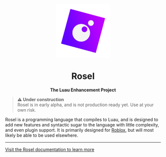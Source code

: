 <p align="center">
    <a href="">
      <img
        alt="ROSEL"
        width="175"
        src="./res/img/rosel-no-text.svg?sanitize=true"
      />
    </a>
</p>

<h1 align="center">Rosel</h1>
<p align="center">
  <b>The Luau Enhancement Project</b>
</p>

> **:warning: Under construction**  
> Rosel is in early alpha, and is not production ready yet. Use at your own risk.

Rosel is a programming language that compiles to Luau, and is designed to add new features and syntactic sugar to the language with little complexity, and even plugin support. It is primarily designed for [Roblox](https://developer.roblox.com/), but will most likely be able to be used elsewhere.

-----

[Visit the Rosel documentation to learn more](https://roseau-corporation.github.io/Rosel)
